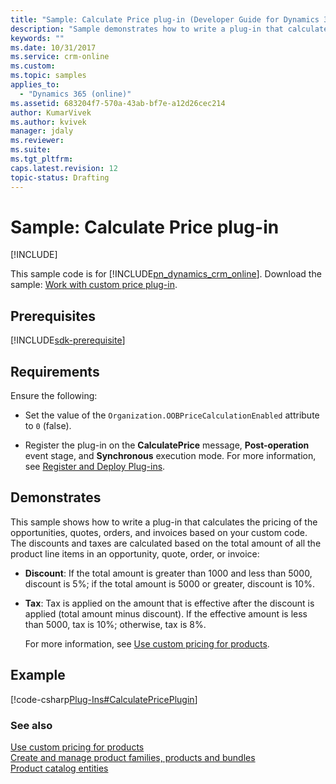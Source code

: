 ```yaml
---
title: "Sample: Calculate Price plug-in (Developer Guide for Dynamics 365 Customer Engagement) | MicrosoftDocs"
description: "Sample demonstrates how to write a plug-in that calculates the pricing of the opportunities, quotes, orders, and invoices based on your custom code."
keywords: ""
ms.date: 10/31/2017
ms.service: crm-online
ms.custom: 
ms.topic: samples
applies_to:
  - "Dynamics 365 (online)"
ms.assetid: 683204f7-570a-43ab-bf7e-a12d26cec214
author: KumarVivek
ms.author: kvivek
manager: jdaly
ms.reviewer: 
ms.suite: 
ms.tgt_pltfrm: 
caps.latest.revision: 12
topic-status: Drafting
---
```


# Sample: Calculate Price plug-in

[!INCLUDE[](../includes/cc_applies_to_update_9_0_0.md)]

This sample code is for [!INCLUDE[pn_dynamics_crm_online](../includes/pn-dynamics-crm-online.md)]. Download the sample: [Work with custom price plug-in](https://msdn.microsoft.com/en-us/library/dn817877.aspx).

## Prerequisites
[!INCLUDE[sdk-prerequisite](../includes/sdk-prerequisite.md)]

## Requirements  
 Ensure the following:  
  
-   Set the value of the `Organization.OOBPriceCalculationEnabled` attribute to `0` (false).  
  
-   Register the plug-in on the **CalculatePrice** message, **Post-operation** event stage, and **Synchronous** execution mode. For more information, see [Register and Deploy Plug-ins](register-deploy-plugins.md).  
  
## Demonstrates  
 This sample shows how to write a plug-in that calculates the pricing of the opportunities, quotes, orders, and invoices based on your custom code. The discounts and taxes are calculated based on the total amount of all the product line items in an opportunity, quote, order, or invoice:  
  
- **Discount**: If the total amount is greater than 1000 and less than 5000, discount is 5%; if the total amount is 5000 or greater, discount is 10%.  
  
- **Tax**: Tax is applied on the amount that is effective after the discount is applied (total amount minus discount). If the effective amount is less than 5000, tax is 10%; otherwise, tax is 8%.  
  
  For more information, see [Use custom pricing for products](use-custom-pricing-products.md).  
  
## Example  
 [!code-csharp[Plug-Ins#CalculatePricePlugin](../snippets/csharp/CRMV8/plug-ins/cs/calculatepriceplugin.cs#calculatepriceplugin)]  
  
### See also  
 [Use custom pricing for products](use-custom-pricing-products.md)   
 [Create and manage product families, products and bundles](create-manage-product-families-products-bundles-product-properties.md)   
 [Product catalog entities](product-catalog-entities.md)
